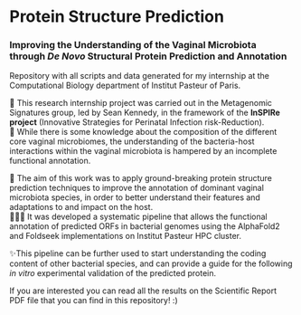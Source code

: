 # Protein Structure Prediction
### Improving the Understanding of the Vaginal Microbiota through <i>De Novo</i> Structural Protein Prediction and Annotation
Repository with all scripts and data generated for my internship at the Computational Biology department of Institut Pasteur of Paris. </p></p>

🧬 This research internship project was carried out in the Metagenomic Signatures group, led by Sean Kennedy, in the framework of the <b>InSPIRe project</b> (Innovative Strategies for Perinatal Infection risk-Reduction).<br>
🦠 While there is some knowledge about the composition of the different core vaginal microbiomes, the understanding of the bacteria-host interactions within the vaginal microbiota is hampered by an incomplete functional annotation. </p>
🧠 The aim of this work was to apply ground-breaking protein structure prediction techniques to improve the annotation of dominant vaginal microbiota species, in order to better understand their features and adaptations to and impact on the host. <br>
👩🏻‍💻 It was developed a systematic pipeline that allows the functional annotation of predicted ORFs in bacterial genomes using the AlphaFold2 and Foldseek implementations on Institut Pasteur HPC cluster. </p>
✨This pipeline can be further used to start understanding the coding content of other bacterial species, and can provide a guide for the following <i>in vitro</i> experimental validation of the predicted protein. </p>
If you are interested you can read all the results on the Scientific Report PDF file that you can find in this repository! :) 

